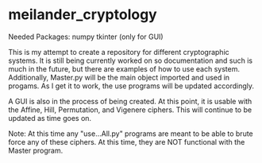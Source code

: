# meilander_cryptology
Needed Packages:
numpy
tkinter (only for GUI)



This is my attempt to create a repository for different cryptographic systems.
It is still being currently worked on so documentation and such is much in the
future, but there are examples of how to use each system. Additionally, 
Master.py will be the main object imported and used in progams. As I get it to 
work, the use programs will be updated accordingly.

A GUI is also in the process of being created. At this point, it is usable with
the Affine, Hill, Permutation, and Vigenere ciphers. This will continue to be
updated as time goes on.

Note: At this time any "use...All.py" programs are meant to be able to brute 
force any of these ciphers. At this time, they are NOT functional with the 
Master program.
